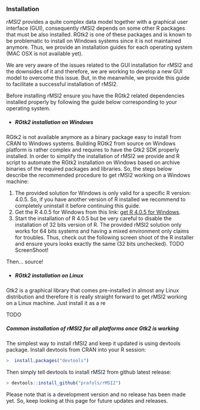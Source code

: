 ### Installation

*rMSI2* provides a quite complex data model together with a graphical user interface (GUI), consequently rMSI2 depends on some other R packages that must be also installed. RGtk2 is one of these packages and is known to be problematic to install on Windows systems since it is not maintained anymore. Thus, we provide an installation guides for each operating system (MAC OSX is not available yet).

We are very aware of the issues related to the GUI installation for rMSI2 and the downsides of it and therefore, we are working to develop a new GUI model to overcome this issue. But, in the meanwhile, we provide this guide to facilitate a successful installation of rMSI2. 

Before installing rMSI2 ensure you have the RGtk2 related dependencies installed properly by following the guide below corresponding to your operating system.

* ##### RGtk2 installation on Windows

RGtk2 is not available anymore as a binary package easy to install from CRAN to Windows systems. Building RGtk2 from source on Windows platform is rather complex and requires to have the Gtk2 SDK properly installed. In order to simplify the installation of rMSI2 we provide and R script to automate the RGtk2 installation on Windows based on archive binaries of the required packages and libraries. So, the steps below describe the recommended procedure to get rMSI2 working on a Windows machine:

1. The provided solution for Windows is only valid for a specific R version: 4.0.5. So, if you have another version of R installed we recommend to completely uninstall it before continuing this guide.
2. Get the R 4.0.5 for Windows from this link: [get R 4.0.5 for Windows](https://cloud.r-project.org/bin/windows/base/old/4.0.5/R-4.0.5-win.exe "Download R 4.0.5").
3. Start the installation of R 4.0.5 but be very careful to disable the installation of 32 bits version of R. The provided rMSI2 solution only works for 64 bits systems and having a mixed environment only claims for troubles. Thus, check out the following screen shoot of the R installer and ensure yours looks exactly the same (32 bits unchecked). TODO ScreenShoot!

Then... source!

* ##### RGtk2 installation on Linux
Gtk2 is a graphical library that comes pre-installed in almost any Linux distribution and therefore it is really straight forward to get rMSI2 working on a Linux machine. Just install it as a re

TODO

##### Common installation of rMSI2 for all platforms once Gtk2 is working
The simplest way to install rMSI2 and keep it updated is using devtools package. Install devtools from CRAN into your R session:
```R
>  install.packages("devtools")
```
Then simply tell devtools to install rMSI2 from github latest release:
```R
> devtools::install_github("prafols/rMSI2")
```

Please note that is a development version and no release has been made yet. So, keep looking at this page for future updates and releases.

